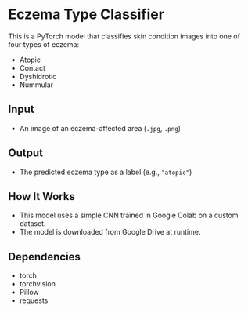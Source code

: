 # Eczema Type Classifier

This is a PyTorch model that classifies skin condition images into one of four types of eczema:

- Atopic
- Contact
- Dyshidrotic
- Nummular

## Input
- An image of an eczema-affected area (`.jpg`, `.png`)

## Output
- The predicted eczema type as a label (e.g., `"atopic"`)

## How It Works
- This model uses a simple CNN trained in Google Colab on a custom dataset.
- The model is downloaded from Google Drive at runtime.

## Dependencies
- torch
- torchvision
- Pillow
- requests
